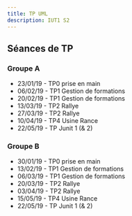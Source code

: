 ```yaml
---
title: TP UML 
description: IUT1 S2
---
```


## Séances de TP

### Groupe A
+ 23/01/19 - TP0 prise en main
+ 06/02/19 - TP1 Gestion de formations
+ 20/02/19 - TP1 Gestion de formations
+ 13/03/19 - TP2 Rallye
+ 27/03/19 - TP2 Rallye
+ 10/04/19 - TP4 Usine Rance
+ 22/05/19 - TP Junit 1 (& 2)

### Groupe B
+ 30/01/19 - TP0 prise en main
+ 13/02/19 - TP1 Gestion de formations
+ 06/03/19 - TP1 Gestion de formations
+ 20/03/19 - TP2 Rallye
+ 03/04/19 - TP2 Rallye
+ 15/05/19 - TP4 Usine Rance
+ 22/05/19 - TP Junit 1 (& 2)